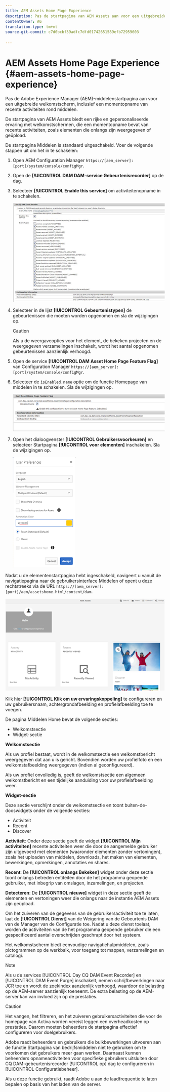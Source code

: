 ```yaml
---
title: AEM Assets Home Page Experience
description: Pas de startpagina van AEM Assets aan voor een uitgebreide ervaring met welkomstschermen, waaronder een momentopname van recente activiteiten rond middelen.
contentOwner: AG
translation-type: tm+mt
source-git-commit: c7d0bcbf39adfc7dfd01742651589efb72959603

---
```



# AEM Assets Home Page Experience {#aem-assets-home-page-experience}

Pas de Adobe Experience Manager (AEM)-middelenstartpagina aan voor een uitgebreide welkomstscherm, inclusief een momentopname van recente activiteiten rond middelen.

De startpagina van AEM Assets biedt een rijke en gepersonaliseerde ervaring met welkomstschermen, die een momentopname bevat van recente activiteiten, zoals elementen die onlangs zijn weergegeven of geüpload.

De startpagina Middelen is standaard uitgeschakeld. Voer de volgende stappen uit om het in te schakelen:

1. Open AEM Configuration Manager `https://[aem_server]:[port]/system/console/configMgr`.
1. Open de **[!UICONTROL DAM DAM-service Gebeurtenisrecorder]** op de dag.
1. Selecteer **[!UICONTROL Enable this service]** om activiteitenopname in te schakelen.

   ![chlimage_1-250](assets/chlimage_1-250.png)

1. Selecteer in de lijst **[!UICONTROL Gebeurtenistypen]** de gebeurtenissen die moeten worden opgenomen en sla de wijzigingen op.

   >[!CAUTION]
   >
   >Als u de weergaveopties voor het element, de bekeken projecten en de weergegeven verzamelingen inschakelt, wordt het aantal opgenomen gebeurtenissen aanzienlijk verhoogd.

1. Open de service **[!UICONTROL DAM Asset Home Page Feature Flag]** van Configuration Manager `https://[aem_server]:[port]/system/console/configMgr`.
1. Selecteer de `isEnabled.name` optie om de functie Homepage van middelen in te schakelen. Sla de wijzigingen op.

   ![chlimage_1-251](assets/chlimage_1-251.png)

1. Open het dialoogvenster **[!UICONTROL Gebruikersvoorkeuren]** en selecteer Startpagina **[!UICONTROL voor elementen]** inschakelen. Sla de wijzigingen op.

   ![De elementenstartpagina inschakelen in het dialoogvenster Gebruikersvoorkeuren](assets/Annotation-color.png)

Nadat u de elementenstartpagina hebt ingeschakeld, navigeert u vanuit de navigatiepagina naar de gebruikersinterface Middelen of opent u deze rechtstreeks via de URL `https://[aem_server]:[port]/aem/assetshome.html/content/dam`.

![ervaringskoppeling configureren in de gebruikersinterface voor middelen](assets/config-experience-link.png)

Klik hier **[!UICONTROL Klik om uw ervaringskoppeling]** te configureren en uw gebruikersnaam, achtergrondafbeelding en profielafbeelding toe te voegen.

De pagina Middelen Home bevat de volgende secties:

* Welkomstsectie
* Widget-sectie

**Welkomstsectie**

Als uw profiel bestaat, wordt in de welkomstsectie een welkomstbericht weergegeven dat aan u is gericht. Bovendien worden uw profielfoto en een welkomstafbeelding weergegeven (indien al geconfigureerd).

Als uw profiel onvolledig is, geeft de welkomstsectie een algemeen welkomstbericht en een tijdelijke aanduiding voor uw profielafbeelding weer.

**Widget-sectie**

Deze sectie verschijnt onder de welkomstsectie en toont buiten-de-dooswidgets onder de volgende secties:

* Activiteit
* Recent
* Discover

**Activiteit**: Onder deze sectie geeft de widget **[!UICONTROL Mijn activiteiten]** recente activiteiten weer die door de aangemelde gebruiker zijn uitgevoerd met elementen (waaronder elementen zonder vertoningen), zoals het uploaden van middelen, downloads, het maken van elementen, bewerkingen, opmerkingen, annotaties en shares.

**Recent**: De **[!UICONTROL onlangs Bekeken]** widget onder deze sectie toont onlangs betreden entiteiten door de het programma geopende gebruiker, met inbegrip van omslagen, inzamelingen, en projecten.

**Detecteren**: De **[!UICONTROL nieuwe]** widget in deze sectie geeft de elementen en vertoningen weer die onlangs naar de instantie AEM Assets zijn geüpload.

Om het zuiveren van de gegevens van de gebruikersactiviteit toe te laten, laat de **[!UICONTROL Dienst]** van de Weigering van de Gebeurtenis DAM van de Manager van de Configuratie toe. Nadat u deze dienst toelaat, worden de activiteiten van de het programma geopende gebruiker die een gespecificeerd aantal overschrijden geschrapt door het systeem.

Het welkomstscherm biedt eenvoudige navigatiehulpmiddelen, zoals pictogrammen op de werkbalk, voor toegang tot mappen, verzamelingen en catalogi.

>[!NOTE]
>
>Als u de services [!UICONTROL Day CQ DAM Event Recorder] en [!UICONTROL DAM Event Purge] inschakelt, nemen schrijfbewerkingen naar JCR toe en wordt de zoekindex aanzienlijk verhoogd, waardoor de belasting op de AEM-server aanzienlijk toeneemt. De extra belasting op de AEM-server kan van invloed zijn op de prestaties.

>[!CAUTION]
>
>Het vangen, het filtreren, en het zuiveren gebruikersactiviteiten die voor de homepage van Activa worden vereist leggen een overheadkosten op prestaties. Daarom moeten beheerders de startpagina effectief configureren voor doelgebruikers.
>
>Adobe raadt beheerders en gebruikers die bulkbewerkingen uitvoeren aan de functie Startpagina van bedrijfsmiddelen niet te gebruiken om te voorkomen dat gebruikers meer gaan werken. Daarnaast kunnen beheerders opnameactiviteiten voor specifieke gebruikers uitsluiten door CQ DAM-gebeurtenisrecorder [!UICONTROL op] dag te configureren in [!UICONTROL Configuratiebeheer].
>
>Als u deze functie gebruikt, raadt Adobe u aan de laadfrequentie te laten bepalen op basis van het laden van de server.
